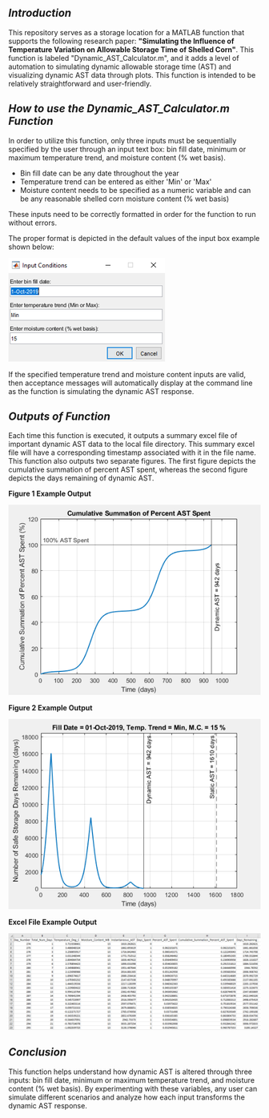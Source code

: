 ## _Introduction_

This repository serves as a storage location for a MATLAB function that supports the following research paper: **"Simulating the Influence of Temperature Variation on Allowable Storage Time of Shelled Corn"**.  This function is labeled "Dynamic_AST_Calculator.m", and it adds a level of automation to simulating dynamic allowable storage time (AST) and visualizing dynamic AST data through plots.  This function is intended to be relatively straightforward and user-friendly.


## _How to use the Dynamic_AST_Calculator.m Function_

In order to utilize this function, only three inputs must be sequentially specified by the user through an input text box: bin fill date, minimum or maximum temperature trend, and moisture content (% wet basis). 
 
   - Bin fill date can be any date throughout the year
   - Temperature trend can be entered as either 'Min' or 'Max'
   - Moisture content needs to be specified as a numeric variable and can be any reasonable shelled corn moisture content (% wet basis)

These inputs need to be correctly formatted in order for the function to run without errors.

The proper format is depicted in the default values of the input box example shown below:

![image](Example_Outputs_of_Dynamic_AST_Function/Input_Box_Example.PNG "Input Box Example")

If the specified temperature trend and moisture content inputs are valid, then acceptance messages will automatically display at the command line as the function is simulating the dynamic AST response.


## _Outputs of Function_

Each time this function is executed, it outputs a summary excel file of important dynamic AST data to the local file directory.  This summary excel file will have a corresponding timestamp associated with it in the file name.  This function also outputs two separate figures.  The first figure depicts the cumulative summation of percent AST spent, whereas the second figure depicts the days remaining of dynamic AST.

**Figure 1 Example Output**

![image](Example_Outputs_of_Dynamic_AST_Function/Figure_1_Example_Output.PNG "Figure 1 Example Output")

**Figure 2 Example Output**

![image](Example_Outputs_of_Dynamic_AST_Function/Figure_2_Example_Output.PNG "Figure 2 Example Output")

**Excel File Example Output**

![image](Example_Outputs_of_Dynamic_AST_Function/Visual_Example_of_Excel_File_Output.PNG "Visual Example of Excel File Output")


## _Conclusion_

This function helps understand how dynamic AST is altered through three inputs: bin fill date, minimum or maximum temperature trend, and moisture content (% wet basis).  By experimenting with these variables, any user can simulate different scenarios and analyze how each input transforms the dynamic AST response.
